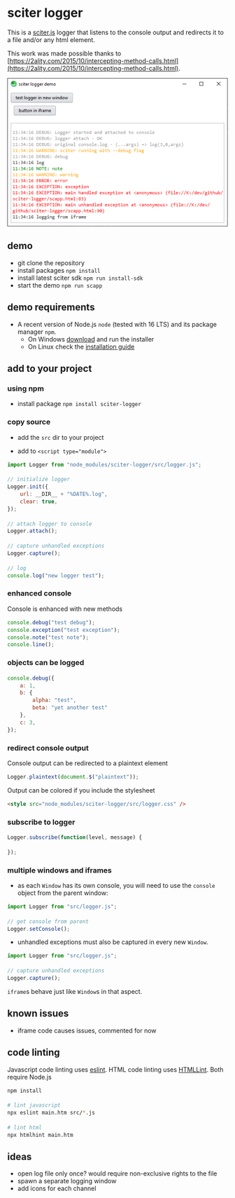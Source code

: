 # sciter logger

This is a [sciter.js](https://sciter.com/) logger that listens to the console output and redirects it to a file and/or any html element.

This work was made possible thanks to [https://2ality.com/2015/10/intercepting-method-calls.html](https://2ality.com/2015/10/intercepting-method-calls.html).

![sciter logger screenshot](screenshot.png)

## demo

- git clone the repository
- install packages `npm install`
- install latest sciter sdk `npm run install-sdk`
- start the demo `npm run scapp`

## demo requirements

- A recent version of Node.js `node` (tested with 16 LTS) and its package manager `npm`.
    - On Windows [download](https://nodejs.dev/download/) and run the installer
    - On Linux check the [installation guide](https://www.digitalocean.com/community/tutorials/how-to-install-node-js-on-ubuntu-20-04#option-2-%E2%80%94-installing-node-js-with-apt-using-a-nodesource-ppa)

## add to your project

### using npm

- install package `npm install sciter-logger`

### copy source

- add the `src` dir to your project

- add to `<script type="module">`

```js
import Logger from "node_modules/sciter-logger/src/logger.js";

// initialize logger
Logger.init({
    url: __DIR__ + "%DATE%.log",
    clear: true,
});

// attach logger to console
Logger.attach();

// capture unhandled exceptions
Logger.capture();

// log
console.log("new logger test");
```

### enhanced console

Console is enhanced with new methods

```js
console.debug("test debug");
console.exception("test exception");
console.note("test note");
console.line();
```

### objects can be logged

```js
console.debug({
    a: 1,
    b: {
        alpha: "test",
        beta: "yet another test"
    },
    c: 3,
});
```

### redirect console output

Console output can be redirected to a plaintext element

```js
Logger.plaintext(document.$("plaintext"));
```

Output can be colored if you include the stylesheet

```html
<style src="node_modules/sciter-logger/src/logger.css" />
```

### subscribe to logger

```js
Logger.subscribe(function(level, message) {

});
```

### multiple windows and iframes

- as each `Window` has its own console, you will need to use the `console` object from the parent window:

```js
import Logger from "src/logger.js";

// get console from parent
Logger.setConsole();
```

- unhandled exceptions must also be captured in every new `Window`.

```js
import Logger from "src/logger.js";

// capture unhandled exceptions
Logger.capture();
```

`iframe`s behave just like `Window`s in that aspect.

## known issues

- iframe code causes issues, commented for now

## code linting

Javascript code linting uses [eslint](https://github.com/eslint/eslint). HTML code linting uses [HTMLLint](https://htmlhint.com/). Both require Node.js

```sh
npm install

# lint javascript
npx eslint main.htm src/*.js

# lint html
npx htmlhint main.htm
```

## ideas

- open log file only once? would require non-exclusive rights to the file
- spawn a separate logging window
- add icons for each channel
